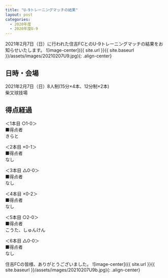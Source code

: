 ```yaml
---
title: "U-9トレーニングマッチの結果"
layout: post
categories:
  - 2020年度
  - 2020年度U-9
---
```


2021年2月7日（日）に行われた住吉FCとのU-9トレーニングマッチの結果をお知らせいたします。
![image-center]({{ site.url }}{{ site.baseurl }}/assets/images/20210207U9.jpg){: .align-center}

## 日時・会場

2021年2月7日（日）8人制(15分×4本、12分制×2本)<br>
柴又球技場

## 得点経過

＜1本目 ○1-0＞<br>
■得点者<br>
きらと

＜2本目 ×0-1＞<br>
■得点者<br>
なし

＜3本目 △0-0＞<br>
■得点者<br>
なし

＜4本目 ×0-2＞<br>
■得点者<br>
なし

＜5本目 ○2-0＞<br>
■得点者<br>
こうた、しゅんけん

＜6本目 △0-0＞<br>
■得点者<br>
なし


住吉FCの皆様、ありがとうございました。
![image-center]({{ site.url }}{{ site.baseurl }}/assets/images/20210207U9b.jpg){: .align-center}
